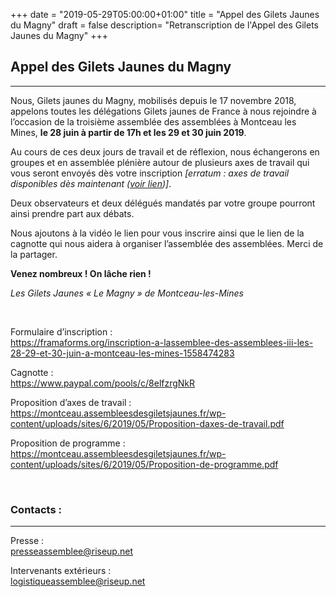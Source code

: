 +++
date = "2019-05-29T05:00:00+01:00"
title = "Appel des Gilets Jaunes du Magny"
draft = false
description= "Retranscription de l'Appel des Gilets Jaunes du Magny"
+++


## **Appel des Gilets Jaunes du Magny**
---  

Nous, Gilets jaunes du Magny, mobilisés depuis le 17 novembre 2018, appelons toutes les délégations Gilets jaunes de France à nous rejoindre à l’occasion de la troisième assemblée des assemblées à Montceau les Mines, **le 28 juin à partir de 17h et les 29 et 30 juin 2019**.  

Au cours de ces deux jours de travail et de réflexion, nous échangerons en groupes et en assemblée plénière autour de plusieurs axes de travail qui vous seront envoyés dès votre inscription *[erratum : axes de travail disponibles dès maintenant ([voir lien](https://montceau.assembleesdesgiletsjaunes.fr/wp-content/uploads/sites/6/2019/05/Proposition-daxes-de-travail.pdf))]*.  

Deux observateurs et deux délégués mandatés par votre groupe pourront ainsi prendre part aux débats.  

Nous ajoutons à la vidéo le lien pour vous inscrire ainsi que le lien de la cagnotte qui nous aidera à organiser l’assemblée des assemblées. Merci de la partager.  

**Venez nombreux ! On lâche rien !**   

*Les Gilets Jaunes « Le Magny » de Montceau-les-Mines*    



&nbsp;
&nbsp;
&nbsp;

Formulaire d’inscription :  
https://framaforms.org/inscription-a-lassemblee-des-assemblees-iii-les-28-29-et-30-juin-a-montceau-les-mines-1558474283  

Cagnotte :   
https://www.paypal.com/pools/c/8elfzrgNkR  

Proposition d’axes de travail :  
https://montceau.assembleesdesgiletsjaunes.fr/wp-content/uploads/sites/6/2019/05/Proposition-daxes-de-travail.pdf  

Proposition de programme :   
https://montceau.assembleesdesgiletsjaunes.fr/wp-content/uploads/sites/6/2019/05/Proposition-de-programme.pdf  

&nbsp;
&nbsp;
&nbsp;


### **Contacts :**
---  

Presse :  
[presseassemblee@riseup.net](mailto:presseassemblee@riseup.net)

Intervenants extérieurs :  
[logistiqueassemblee@riseup.net](mailto:logistiqueassemblee@riseup.net)